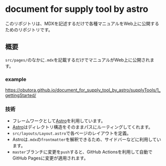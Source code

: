 # document for supply tool by astro
このリポジトリは、MDXを記述するだけで各種マニュアルをWeb上に公開するためのリポジトリです。

## 概要
`src/pages/`のなかに`.mdx`を記載するだけでマニュアルがWeb上に公開されます。

### example
https://obutora.github.io/document_for_supply_tool_by_astro/supplyTools/1_gettingStarted/

### 技術
- フレームワークとして[Astro](https://astro.build/)を利用しています。
- [Astro](https://astro.build/)はディレクトリ構造をそのままパスにルーティングしてくれます。
- `src/layouts/Layout.astro`で各ページのレイアウトを定義。
- Astroは`.mdx`の`frontmatter`を解釈できるため、サイドバーなどに利用しています。
- `master`ブランチに変更を`push`すると、GitHub Actionsを利用して自動でGitHub Pagesに変更が適用されます。
